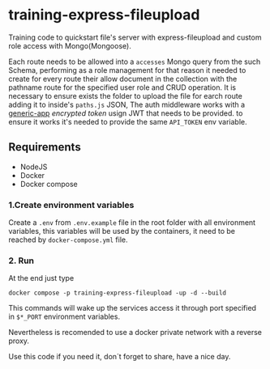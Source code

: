 # training-express-fileupload

Training code to quickstart file's server with express-fileupload and custom role access with Mongo(Mongoose). 

Each route needs to be allowed into a `accesses` Mongo query from the such Schema, performing as a role management for that reason it needed to create for every route their allow document in the collection with the pathname route for the specified user role and CRUD operation. It is necessary to ensure exists the folder to upload the file for earch route adding it to inside's `paths.js` JSON, The auth middleware works with a [generic-app](https://github.com/sebastianaf/generic-app) *encrypted token* usign JWT that needs to be provided. to ensure it works it's needed to provide the same `API_TOKEN` env variable.

## Requirements

- NodeJS
- Docker
- Docker compose

### 1.Create environment variables

Create a `.env` from `.env.example` file in the root folder with all environment variables, this variables will be used by the containers, it need to be reached by `docker-compose.yml` file.

### 2. Run

At the end just type

```
docker compose -p training-express-fileupload -up -d --build
```

This commands will wake up the services access it through port specified in `$*_PORT` environment variables.

Nevertheless is recomended to use a docker private network with a reverse proxy.

Use this code if you need it, don´t forget to share, have a nice day.
